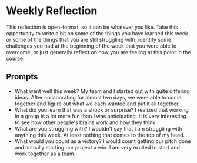 # Weekly Reflection
This reflection is open-format, so it can be whatever you like. Take this opportunity to write a bit on some of the things you have learned this week or some of the things that you are still struggling with; identify some challenges you had at the beginning of the week that you were able to overcome, or just generally reflect on how you are feeling at this point in the course.

## Prompts
- What went well this week?
    My team and I started out with quite differing ideas. After collaborating for almost two days, we were able to come together and figure out what we each wanted and put it all together.
- What did you learn that was a shock or surprise?
    I realized that working in a group is a lot more fun than I was anticipating. It is very interesting to see how other people's brains work and how they think.
- What are you struggling with?
    I wouldn't say that I am struggling with anything this week. At least nothing that comes to the top of my head.
- What would you count as a victory?
    I would count getting our pitch done and actually starting our project a win. I am very excited to start and work together as a team.
